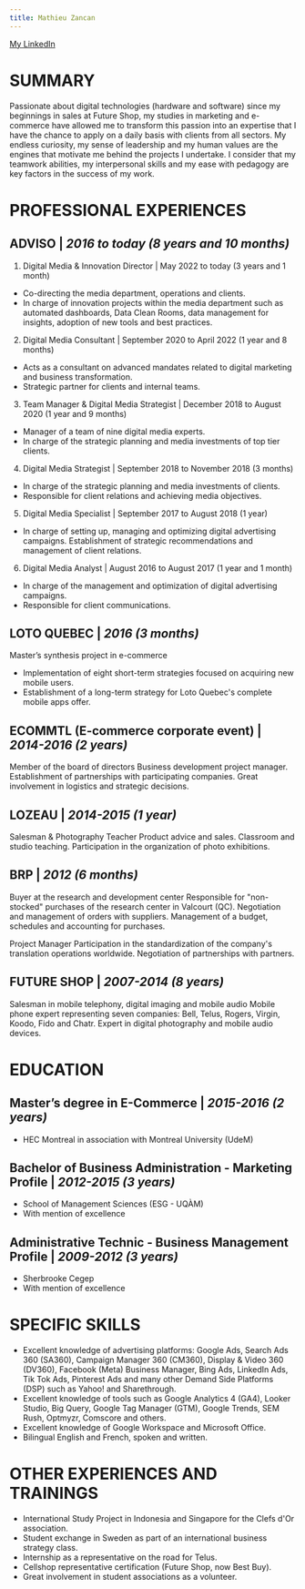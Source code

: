```yaml
---
title: Mathieu Zancan
---
```

[My LinkedIn](https://www.linkedin.com/in/mathieu-zancan/)

# **SUMMARY**

Passionate about digital technologies (hardware and software) since my beginnings in sales at Future Shop, my studies in marketing and e-commerce have allowed me to transform this passion into an expertise that I have the chance to apply on a daily basis with clients from all sectors. My endless curiosity, my sense of leadership and my human values ​​are the engines that motivate me behind the projects I undertake. I consider that my teamwork abilities, my interpersonal skills and my ease with pedagogy are key factors in the success of my work.

# **PROFESSIONAL EXPERIENCES**

## **ADVISO** | *2016 to today (8 years and 10 months)*

1. Digital Media & Innovation Director | May 2022 to today (3 years and 1 month)
- Co-directing the media department, operations and clients.
- In charge of innovation projects within the media department such as automated dashboards, Data Clean Rooms, data management for insights, adoption of new tools and best practices.

2. Digital Media Consultant | September 2020 to April 2022 (1 year and 8 months)
- Acts as a consultant on advanced mandates related to digital marketing and business transformation.
- Strategic partner for clients and internal teams.

3. Team Manager & Digital Media Strategist | December 2018 to August 2020 (1 year and 9 months)
- Manager of a team of nine digital media experts.
- In charge of the strategic planning and media investments of top tier clients.

4. Digital Media Strategist | September 2018 to November 2018 (3 months)
- In charge of the strategic planning and media investments of clients.
- Responsible for client relations and achieving media objectives.

5. Digital Media Specialist | September 2017 to August 2018 (1 year)
- In charge of setting up, managing and optimizing digital advertising campaigns.
Establishment of strategic recommendations and management of client relations.

6. Digital Media Analyst | August 2016 to August 2017 (1 year and 1 month)
- In charge of the management and optimization of digital advertising campaigns.
- Responsible for client communications.

## **LOTO QUEBEC** | *2016 (3 months)*

Master’s synthesis project in e-commerce
- Implementation of eight short-term strategies focused on acquiring new mobile users.
- Establishment of a long-term strategy for Loto Quebec's complete mobile apps offer.

## **ECOMMTL (E-commerce corporate event)** | *2014-2016 (2 years)*

Member of the board of directors
Business development project manager.
Establishment of partnerships with participating companies.
Great involvement in logistics and strategic decisions.

## **LOZEAU** | *2014-2015 (1 year)*

Salesman & Photography Teacher
Product advice and sales.
Classroom and studio teaching.
Participation in the organization of photo exhibitions.

## **BRP** | *2012 (6 months)*

Buyer at the research and development center
Responsible for "non-stocked" purchases of the research center in Valcourt (QC).
Negotiation and management of orders with suppliers.
Management of a budget, schedules and accounting for purchases.

Project Manager
Participation in the standardization of the company's translation operations worldwide.
Negotiation of partnerships with partners.

## **FUTURE SHOP** | *2007-2014 (8 years)*

Salesman in mobile telephony, digital imaging and mobile audio
Mobile phone expert representing seven companies: Bell, Telus, Rogers, Virgin, Koodo, Fido and Chatr.
Expert in digital photography and mobile audio devices.

# **EDUCATION**

## **Master’s degree in E-Commerce** | *2015-2016 (2 years)*
- HEC Montreal in association with Montreal University (UdeM)

## **Bachelor of Business Administration - Marketing Profile** | *2012-2015 (3 years)*
- School of Management Sciences (ESG - UQÀM)
- With mention of excellence

## **Administrative Technic - Business Management Profile** | *2009-2012 (3 years)*
- Sherbrooke Cegep
- With mention of excellence

# **SPECIFIC SKILLS**

- Excellent knowledge of advertising platforms: Google Ads, Search Ads 360 (SA360), Campaign Manager 360 (CM360), Display & Video 360 (DV360), Facebook (Meta) Business Manager, Bing Ads, LinkedIn Ads, Tik Tok Ads, Pinterest Ads and many other Demand Side Platforms (DSP) such as Yahoo! and Sharethrough.
- Excellent knowledge of tools such as Google Analytics 4 (GA4), Looker Studio, Big Query, Google Tag Manager (GTM), Google Trends, SEM Rush, Optmyzr, Comscore and others.
- Excellent knowledge of Google Workspace and Microsoft Office.
- Bilingual English and French, spoken and written.

# **OTHER EXPERIENCES AND TRAININGS**

- International Study Project in Indonesia and Singapore for the Clefs d'Or association.
- Student exchange in Sweden as part of an international business strategy class.
- Internship as a representative on the road for Telus.
- Cellshop representative certification (Future Shop, now Best Buy).
- Great involvement in student associations as a volunteer.






